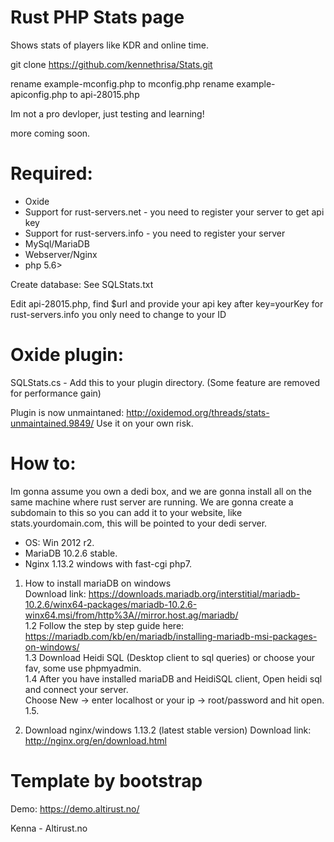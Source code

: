 # Rust PHP Stats page

Shows stats of players like KDR and online time.

git clone https://github.com/kennethrisa/Stats.git

rename example-mconfig.php to mconfig.php
rename example-apiconfig.php to api-28015.php

Im not a pro devloper, just testing and learning!

more coming soon.

# Required:
- Oxide
- Support for rust-servers.net - you need to register your server to get api key
- Support for rust-servers.info - you need to register your server
- MySql/MariaDB
- Webserver/Nginx
- php 5.6>

Create database:
See SQLStats.txt

Edit api-28015.php, find $url and provide your api key after key=yourKey
for rust-servers.info you only need to change to your ID

# Oxide plugin:
SQLStats.cs - Add this to your plugin directory. (Some feature are removed for performance gain)

Plugin is now unmaintaned: http://oxidemod.org/threads/stats-unmaintained.9849/
Use it on your own risk.

# How to:
Im gonna assume you own a dedi box, and we are gonna install all on the same machine where rust server are running.
We are gonna create a subdomain to this so you can add it to your website, like stats.yourdomain.com, this will be pointed to your dedi server.

- OS: Win 2012 r2.
- MariaDB 10.2.6 stable.
- Nginx 1.13.2 windows with fast-cgi php7.

1. How to install mariaDB on windows<br>
Download link: https://downloads.mariadb.org/interstitial/mariadb-10.2.6/winx64-packages/mariadb-10.2.6-winx64.msi/from/http%3A//mirror.host.ag/mariadb/<br>
1.2 Follow the step by step guide here: https://mariadb.com/kb/en/mariadb/installing-mariadb-msi-packages-on-windows/<br>
1.3 Download Heidi SQL (Desktop client to sql queries) or choose your fav, some use phpmyadmin.<br>
1.4 After you have installed mariaDB and HeidiSQL client, Open heidi sql and connect your server.<br>
Choose New -> enter localhost or your ip -> root/password and hit open.<br>
1.5.<br>

2. Download nginx/windows 1.13.2 (latest stable version)
Download link: http://nginx.org/en/download.html


# Template by bootstrap

Demo: https://demo.altirust.no/

Kenna - Altirust.no
